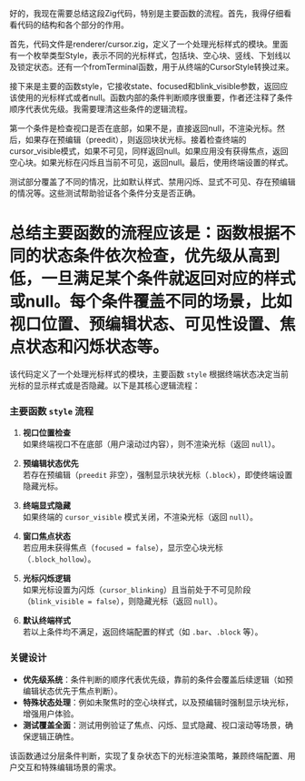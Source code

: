 好的，我现在需要总结这段Zig代码，特别是主要函数的流程。首先，我得仔细看看代码的结构和各个部分的作用。

首先，代码文件是renderer/cursor.zig，定义了一个处理光标样式的模块。里面有一个枚举类型Style，表示不同的光标样式，包括块、空心块、竖线、下划线以及锁定状态。还有一个fromTerminal函数，用于从终端的CursorStyle转换过来。

接下来是主要的函数style，它接收state、focused和blink_visible参数，返回应该使用的光标样式或者null。函数内部的条件判断顺序很重要，作者还注释了条件顺序代表优先级。我需要理清这些条件的逻辑流程。

第一个条件是检查视口是否在底部，如果不是，直接返回null，不渲染光标。然后，如果存在预编辑（preedit），则返回块状光标。接着检查终端的cursor_visible模式，如果不可见，同样返回null。如果应用没有获得焦点，返回空心块。如果光标在闪烁且当前不可见，返回null。最后，使用终端设置的样式。

测试部分覆盖了不同的情况，比如默认样式、禁用闪烁、显式不可见、存在预编辑的情况等。这些测试帮助验证各个条件分支是否正确。

总结主要函数的流程应该是：函数根据不同的状态条件依次检查，优先级从高到低，一旦满足某个条件就返回对应的样式或null。每个条件覆盖不同的场景，比如视口位置、预编辑状态、可见性设置、焦点状态和闪烁状态等。
================================================
该代码定义了一个处理光标样式的模块，主要函数 `style` 根据终端状态决定当前光标的显示样式或是否隐藏。以下是其核心逻辑流程：

### 主要函数 `style` 流程
1. **视口位置检查**  
   如果终端视口不在底部（用户滚动过内容），则不渲染光标（返回 `null`）。

2. **预编辑状态优先**  
   若存在预编辑（`preedit` 非空），强制显示块状光标（`.block`），即使终端设置隐藏光标。

3. **终端显式隐藏**  
   如果终端的 `cursor_visible` 模式关闭，不渲染光标（返回 `null`）。

4. **窗口焦点状态**  
   若应用未获得焦点（`focused = false`），显示空心块光标（`.block_hollow`）。

5. **光标闪烁逻辑**  
   如果光标设置为闪烁（`cursor_blinking`）且当前处于不可见阶段（`blink_visible = false`），则隐藏光标（返回 `null`）。

6. **默认终端样式**  
   若以上条件均不满足，返回终端配置的样式（如 `.bar`、`.block` 等）。

### 关键设计
- **优先级系统**：条件判断的顺序代表优先级，靠前的条件会覆盖后续逻辑（如预编辑状态优先于焦点判断）。
- **特殊状态处理**：例如未聚焦时的空心块样式，以及预编辑时强制显示块光标，增强用户体验。
- **测试覆盖全面**：测试用例验证了焦点、闪烁、显式隐藏、视口滚动等场景，确保逻辑正确性。

该函数通过分层条件判断，实现了复杂状态下的光标渲染策略，兼顾终端配置、用户交互和特殊编辑场景的需求。